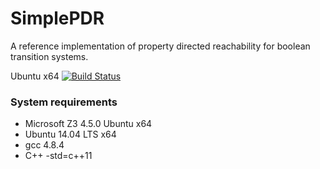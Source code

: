 # SimplePDR
A reference implementation of property directed reachability for boolean transition systems.


Ubuntu x64 [![Build Status](https://travis-ci.org/rohitdureja/SimplePDR.svg?branch=master)](https://travis-ci.org/rohitdureja/SimplePDR)

### System requirements
- Microsoft Z3 4.5.0 Ubuntu x64
- Ubuntu 14.04 LTS x64
- gcc 4.8.4
- C++ -std=c++11
